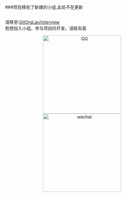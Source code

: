 ###项目移到了新建的小组,此处不在更新
##
请移至:[GitOrgLan/interview](https://github.com/GitOrgLan/interview)  
若想加入小组，参与项目的开发，请联系我  
<div align="center">    
<img src="https://github.com/langonggong/interview/blob/master/img/qq.png" width = "256" height = "256" alt="QQ"/>
<img src="https://github.com/langonggong/interview/blob/master/img/wechat.jpg" width = "256" height = "256" alt="wechat"/>  
</div>  


